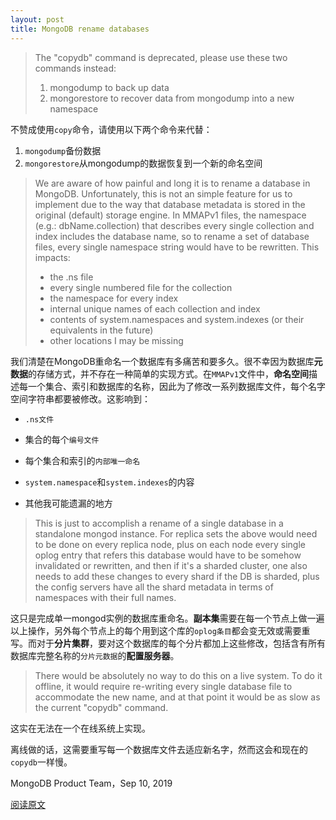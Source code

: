 ```yaml
---
layout: post
title: MongoDB rename databases
---
```

> The "copydb" command is deprecated, please use these two commands instead:
> 1. mongodump to back up data
> 2. mongorestore to recover data from mongodump into a new namespace

不赞成使用`copy`命令，请使用以下两个命令来代替：

1. `mongodump`备份数据
2. `mongorestore`从mongodump的数据恢复到一个新的命名空间



> We are aware of how painful and long it is to rename a database in MongoDB. Unfortunately, this is not an simple feature for us to implement due to the way that database metadata is stored in the original (default) storage engine. In MMAPv1 files, the namespace (e.g.: dbName.collection) that describes every single collection and index includes the database name, so to rename a set of database files, every single namespace string would have to be rewritten. This impacts:
> - the .ns file
> - every single numbered file for the collection
> - the namespace for every index
> - internal unique names of each collection and index
> - contents of system.namespaces and system.indexes (or their equivalents in the future)
> - other locations I may be missing

我们清楚在MongoDB重命名一个数据库有多痛苦和要多久。很不幸因为数据库**元数据**的存储方式，并不存在一种简单的实现方式。在`MMAPv1`文件中，**命名空间**描述每一个集合、索引和数据库的名称，因此为了修改一系列数据库文件，每个名字空间字符串都要被修改。这影响到：

* `.ns文件`

* 集合的每个`编号文件`

* 每个集合和索引的`内部唯一命名`
* `system.namespace`和`system.indexes`的内容
* 其他我可能遗漏的地方



> This is just to accomplish a rename of a single database in a standalone mongod instance. For replica sets the above would need to be done on every replica node, plus on each node every single oplog entry that refers this database would have to be somehow invalidated or rewritten, and then if it's a sharded cluster, one also needs to add these changes to every shard if the DB is sharded, plus the config servers have all the shard metadata in terms of namespaces with their full names.

这只是完成单一mongod实例的数据库重命名。**副本集**需要在每一个节点上做一遍以上操作，另外每个节点上的每个用到这个库的`oplog条目`都会变无效或需要重写。而对于**分片集群**，要对这个数据库的每个分片都加上这些修改，包括含有所有数据库完整名称的`分片元数据`的**配置服务器**。



> There would be absolutely no way to do this on a live system.
> To do it offline, it would require re-writing every single database file to accommodate the new name, and at that point it would be as slow as the current "copydb" command.

这实在无法在一个在线系统上实现。

离线做的话，这需要重写每一个数据库文件去适应新名字，然而这会和现在的`copydb`一样慢。



MongoDB Product Team，Sep 10, 2019

[阅读原文](https://jira.mongodb.org/browse/SERVER-701)